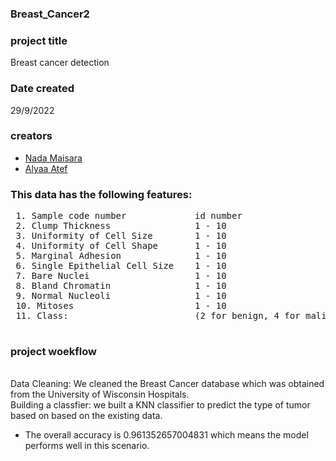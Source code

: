 ### Breast_Cancer2
### project title
Breast cancer detection
### Date created 
29/9/2022
### creators
* <a href="https://github.com/nadamaisara">Nada Maisara</a>
* <a href="https://github.com/ALYAATEF">Alyaa Atef</a>
### This data has the following features:
<pre>
 1. Sample code number             id number
 2. Clump Thickness                1 - 10
 3. Uniformity of Cell Size        1 - 10
 4. Uniformity of Cell Shape       1 - 10
 5. Marginal Adhesion              1 - 10
 6. Single Epithelial Cell Size    1 - 10
 7. Bare Nuclei                    1 - 10
 8. Bland Chromatin                1 - 10
 9. Normal Nucleoli                1 - 10
 10. Mitoses                       1 - 10
 11. Class:                        (2 for benign, 4 for malignant)
 </pre>
 ### project woekflow
 <br>Data Cleaning:
 We cleaned the Breast Cancer database which was obtained from the University of Wisconsin Hospitals.
 <br>Building a classfier:
 we built a KNN classifier to predict the type of tumor based on based on the existing data.
 * The overall accuracy is 0.961352657004831 which means the model performs well in this scenario.
